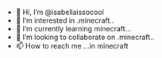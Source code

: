 - 👋 Hi, I’m @isabellaissocool
- 👀 I’m interested in .minecraft..
- 🌱 I’m currently learning minecraft...
- 💞️ I’m looking to collaborate on .minecraft..
- 📫 How to reach me ...in minecraft

<!---
isabellaissocool/isabellaissocool is a ✨ special ✨ repository because its `README.md` (this file) appears on your GitHub profile.
You can click the Preview link to take a look at your changes.
--->
